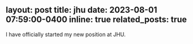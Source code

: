 layout: post
title: jhu
date: 2023-08-01 07:59:00-0400
inline: true
related_posts: true
---

I have officially started my new position at JHU.
